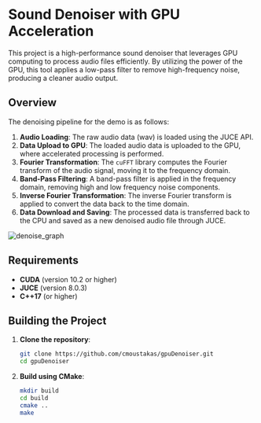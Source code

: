 # Sound Denoiser with GPU Acceleration

This project is a high-performance sound denoiser that leverages GPU computing to process audio files efficiently. By utilizing the power of the GPU, this tool applies a low-pass filter to remove high-frequency noise, producing a cleaner audio output.

## Overview

The denoising pipeline for the demo is as follows:

1. **Audio Loading**: The raw audio data (wav) is loaded using the JUCE API.
2. **Data Upload to GPU**: The loaded audio data is uploaded to the GPU, where accelerated processing is performed.
3. **Fourier Transformation**: The `cuFFT` library computes the Fourier transform of the audio signal, moving it to the frequency domain.
4. **Band-Pass Filtering**: A band-pass filter is applied in the frequency domain, removing high and low frequency noise components.
5. **Inverse Fourier Transformation**: The inverse Fourier transform is applied to convert the data back to the time domain.
6. **Data Download and Saving**: The processed data is transferred back to the CPU and saved as a new denoised audio file through JUCE.

![denoise_graph](https://github.com/user-attachments/assets/c2371799-d901-40b2-9285-98bd935be744)


## Requirements

- **CUDA** (version 10.2 or higher)
- **JUCE** (version 8.0.3)
- **C++17** (or higher)

## Building the Project

1. **Clone the repository**:
    ```bash
    git clone https://github.com/cmoustakas/gpuDenoiser.git
    cd gpuDenoiser
    ```

2. **Build using CMake**:
    ```bash
    mkdir build
    cd build
    cmake ..
    make
    ```
